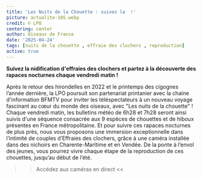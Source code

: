 ```yaml
---
title: 'Les Nuits de la Chouette : suivez la  !'
picture: actualite-105.webp
credit: © LPO
centering: center
author: Oiseaux de France
date: '2025-04-24'
tags: [nuits de la chouette , effraie des clochers , reproduction]
active: true
---
```


**Suivez la nidification d'effraies des clochers et partez à la découverte des rapaces nocturnes chaque vendredi matin !**

Après le retour des hirondelles en 2022 et le printemps des cigognes l’année dernière, la LPO poursuit son partenariat printanier avec la chaine d'information BFMTV pour inviter les téléspectateurs à un nouveau voyage fascinant au cœur du monde des oiseaux, avec "Les nuits de la chouette" ! Chaque vendredi matin, les bulletins météo de 6h28 et 7h28 seront ainsi suivis d'une séquence consacrée aux 9 espèces de chouettes et de hiboux présentes en France métropolitaine. 
Et pour suivre ces rapaces nocturnes de plus près, nous vous proposons une immersion exceptionnelle dans l’intimité de couples d’Effraies des clochers, grâce à une caméra installée dans des nichoirs en Charente-Maritime et en Vendée. De la ponte à l’envol des jeunes, vous pourrez vivre chaque étape de la reproduction de ces chouettes, jusqu’au début de l’été.
>> Accédez aux caméras en direct <<

